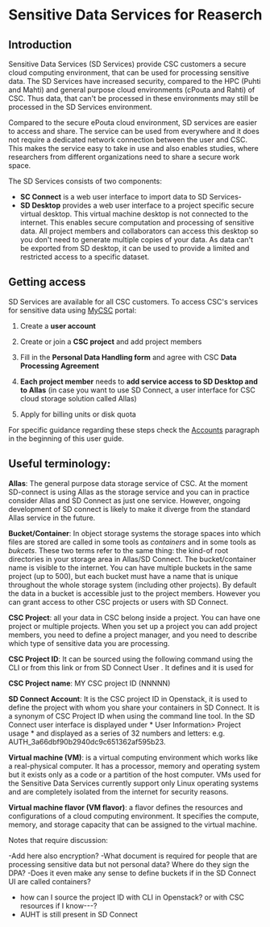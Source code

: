 
# Sensitive Data Services for Reaserch


## Introduction

Sensitive Data Services (SD Services) provide CSC customers a secure
cloud computing environment, that can be used for processing sensitive
data. The SD Services have increased security, compared to the
HPC (Puhti and Mahti) and general purpose cloud environments (cPouta and Rahti) of CSC.
Thus data, that can't be processed in these environments may still be processed in the
SD Services environment.

Compared to the secure ePouta cloud environment, SD services are
easier to access and share. The service can be used from everywhere and it does
not require a dedicated network connection between the user and CSC. This makes the service easy to take in use and also enables studies, where researchers from different organizations need to share a secure work space.

The SD Services consists of two components:

   * **SC Connect** is a web user interface to import data to SD Services-
   * **SD Desktop** provides a web user interface to a project specific secure virtual desktop. This virtual machine desktop is not connected to the internet. This enables secure computation and processing of sensitive data. All project members and collaborators can access this desktop so you don't need to generate multiple copies of your data. As data can't be exported from SD desktop, it can be used to provide a limited and restricted access to a specific dataset.  
 



## Getting access

SD Services are available for all CSC customers.
To access CSC's services for sensitive data using [MyCSC](https://my.csc.fi) portal:

1. Create a **user account**

3. Create or join a **CSC project** and add project members

4. Fill in the **Personal Data Handling form** and agree with CSC **Data Processing Agreement**
    
5. **Each project member** needs to **add service access to SD Desktop and to Allas** (in case you want to use SD Connect, a user interface for CSC cloud storage solution called Allas)

6. Apply for billing units or disk quota

For specific guidance regarding these steps check the [Accounts](https://docs.csc.fi/accounts/) paragraph in the beginning of this user guide.





## Useful terminology:

**Allas**: The general purpose data storage service of CSC. At the moment SD-connect is using Allas as the storage service and you can in practice consider Allas and SD Connect as just one service. However, ongoing development of SD connect is likely to make it diverge from the standard Allas service in the future.

**Bucket/Container**: In object storage systems the storage spaces into which files are stored are called in some tools as _containers_ and in some tools as _bukcets_. These two terms refer to the same thing: the kind-of root directories in your storage area in Allas/SD Connect. The bucket/container name is visible to the internet. You can have multiple buckets in the same project (up to 500), but each bucket must have a name that is unique throughout the whole storage system (including other projects). By default the data in a bucket is accessible just to the project members. However you can grant access to other CSC projects  or users with SD Connect.

**CSC Project**: all your data in CSC belong inside a project. You can have one project or multiple projects. When you set up a project you can add project members, you need to define a project manager, and you need to describe which type of sensitive data you are processing.

**CSC Project ID**: It can be sourced using the following command using the CLI        or from this link        or from SD Connect User . It defines and it is used for

**CSC Project name**: MY CSC project ID (NNNNN)

**SD Connect Account**: It is the CSC project ID in Openstack, it is used to define the project with whom you share your containers in SD Connect. It is a synonym of CSC Project ID when using the command line tool. In the SD Connect user interface is displayed under * User Information> Project usage * and displayed as a series of  32 numbers and letters: e.g. AUTH_3a66dbf90b2940dc9c651362af595b23.

**Virtual machine (VM)**: is a virtual computing environment which works like a real-physical computer. It has a processor, memory and operating system but it exists only as a code or a partition of the host computer. VMs used for the Sensitive Data Services currently support only Linux operating systems and are completely isolated from the internet for security reasons.

**Virtual machine flavor (VM flavor)**: a flavor defines the resources and configurations of a cloud computing environment. It specifies the compute, memory, and storage capacity that can be assigned to the virtual machine.



Notes that require discussion:

-Add here also encryption?
-What document is required for people that are processing sensitive data but not personal data? Where do they sign the DPA?
-Does it even make any sense to define buckets if in the SD Connect UI are called containers?
- how can I source the project ID with CLI in Openstack? or with CSC resources if I know---?
- AUHT is still present in SD Connect






 


